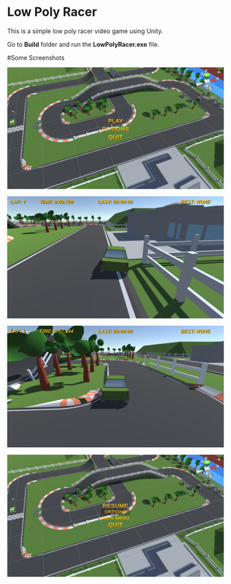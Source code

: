 Low Poly Racer
==============

This is a simple low poly racer video game using Unity.

Go to **Build** folder and run the **LowPolyRacer.exe** file.

#Some Screenshots

![Image](https://github.com/soham0243/Unity_Low_Poly_Racer/blob/main/Screenshots/img_1.png?raw=true)

![Image](https://github.com/soham0243/Unity_Low_Poly_Racer/blob/main/Screenshots/img_2.png?raw=true)

![Image](https://github.com/soham0243/Unity_Low_Poly_Racer/blob/main/Screenshots/img_3.png?raw=true)

![Image](https://github.com/soham0243/Unity_Low_Poly_Racer/blob/main/Screenshots/img_4.png?raw=true)
